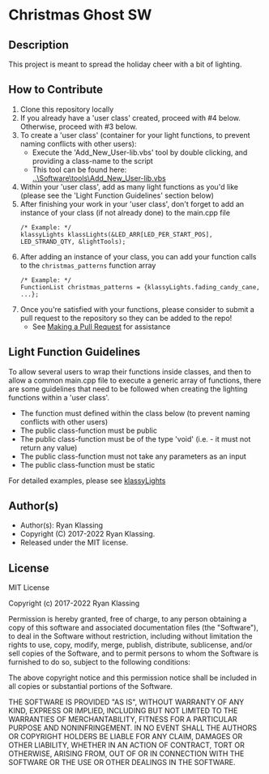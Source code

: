# Christmas Ghost SW

## Description
This project is meant to spread the holiday cheer with a bit of lighting.

## How to Contribute
1. Clone this repository locally
2. If you already have a 'user class' created, proceed with #4 below.  Otherwise, proceed with #3 below.
3. To create a 'user class' (container for your light functions, to prevent naming conflicts with other users):
    - Execute the 'Add_New_User-lib.vbs' tool by double clicking, and providing a class-name to the script
    - This tool can be found here:  
        [..\Software\tools\Add_New_User-lib.vbs](tools)
4. Within your 'user class', add as many light functions as you'd like (please see the 'Light Function Guidelines' section below)
5. After finishing your work in your 'user class', don't forget to add an instance of your class (if not already done) to the main.cpp file  
    ~~~
    /* Example: */  
    klassyLights klassLights(&LED_ARR[LED_PER_START_POS], LED_STRAND_QTY, &lightTools);
    ~~~
6. After adding an instance of your class, you can add your function calls to the `christmas_patterns` function array 
    ~~~
    /* Example: */  
    FunctionList christmas_patterns = {klassyLights.fading_candy_cane, ...};
    ~~~
7. Once you're satisfied with your functions, please consider to submit a pull request to the repository so they can be added to the repo!
    - See [Making a Pull Request](https://docs.github.com/en/get-started/quickstart/contributing-to-projects#making-a-pull-request) for assistance

## Light Function Guidelines
To allow several users to wrap their functions inside classes, and then to allow a common main.cpp file to execute a generic array of functions, there are some
guidelines that need to be followed when creating the lighting functions within a 'user class'.

- The function must defined within the class below (to prevent naming conflicts with other users)
- The public class-function must be public
- The public class-function must be of the type 'void' (i.e. - it must not return any value)
- The public class-function must not take any parameters as an input
- The public class-function must be static

For detailed examples, please see [klassyLights](lib/klassyLights/src/)

## Author(s)
- Author(s): Ryan Klassing
- Copyright (C) 2017-2022 Ryan Klassing.
- Released under the MIT license.

## License

MIT License

Copyright (c) 2017-2022 Ryan Klassing

Permission is hereby granted, free of charge, to any person obtaining a copy
of this software and associated documentation files (the "Software"), to deal
in the Software without restriction, including without limitation the rights
to use, copy, modify, merge, publish, distribute, sublicense, and/or sell
copies of the Software, and to permit persons to whom the Software is
furnished to do so, subject to the following conditions:

The above copyright notice and this permission notice shall be included in all
copies or substantial portions of the Software.

THE SOFTWARE IS PROVIDED "AS IS", WITHOUT WARRANTY OF ANY KIND, EXPRESS OR
IMPLIED, INCLUDING BUT NOT LIMITED TO THE WARRANTIES OF MERCHANTABILITY,
FITNESS FOR A PARTICULAR PURPOSE AND NONINFRINGEMENT. IN NO EVENT SHALL THE
AUTHORS OR COPYRIGHT HOLDERS BE LIABLE FOR ANY CLAIM, DAMAGES OR OTHER
LIABILITY, WHETHER IN AN ACTION OF CONTRACT, TORT OR OTHERWISE, ARISING FROM,
OUT OF OR IN CONNECTION WITH THE SOFTWARE OR THE USE OR OTHER DEALINGS IN THE
SOFTWARE.
